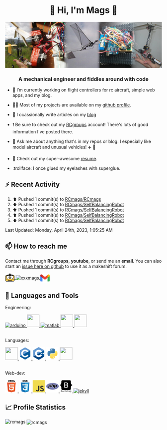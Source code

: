 <h1 align="center">👋 Hi, I'm Mags 👋</h1>
<p align="center">
<img src="banner.jpg">
</p>

<h3 align="center">A mechanical engineer and fiddles around with code</h3>

- 🔭 I’m currently working on flight controllers for rc aircraft, simple web apps, and my blog.

- 👨‍💻 Most of my projects are available on my [github profile](https://github.com/RCmags).

- 📝 I ocassionally write articles on my [blog](https://rcmags.github.io/)

- :heavy_exclamation_mark: Be sure to check out my [RCgroups](https://www.rcgroups.com/forums/member.php?u=189488) account! There's lots of good information I've posted there.

- 💬 Ask me about anything that's in my repos or blog. I especially like model aircraft and unusual vehicles! :airplane: :helicopter: 

- 📄 Check out my super-awesome [resume](https://cdn2.careeraddict.com/uploads/article/53133/13._20Simplicity_20is_20key.jpeg).

- :trollface: I once glued my eyelashes with superglue.

<!--
- 🌱 I’m currently learning how to be an adult.
- 🤝 I’m looking for help with life. Any suggestions?
-->

## :zap: Recent Activity
<!--RECENT_ACTIVITY:start-->
1. ⬆️ Pushed 1 commit(s) to [RCmags/RCmags](https://github.com/RCmags/RCmags)<br>
2. ⬆️ Pushed 1 commit(s) to [RCmags/SelfBalancingRobot](https://github.com/RCmags/SelfBalancingRobot)<br>
3. ⬆️ Pushed 1 commit(s) to [RCmags/SelfBalancingRobot](https://github.com/RCmags/SelfBalancingRobot)<br>
4. ⬆️ Pushed 1 commit(s) to [RCmags/SelfBalancingRobot](https://github.com/RCmags/SelfBalancingRobot)<br>
5. ⬆️ Pushed 1 commit(s) to [RCmags/SelfBalancingRobot](https://github.com/RCmags/SelfBalancingRobot)<br>
<!--RECENT_ACTIVITY:end-->
<!--RECENT_ACTIVITY:last_update-->
Last Updated: Monday, April 24th, 2023, 1:05:25 AM
<!--RECENT_ACTIVITY:last_update_end-->


## 📫 How to reach me

Contact me through __RCgroups__, __youtube__, or send me an __email__. You can also start an [issue here on github](https://github.com/RCmags/RCmags/issues) to use it as a makeshift forum. 

<div>
<a href="https://www.rcgroups.com/forums/member.php?u=189488">
<img align="center" src="https://github.com/RCmags/rcmags.github.io/blob/main/assets/icons/rcgroups.png" height="30" width="30" />
</a>
  
<a href="https://m.youtube.com/@XXXmags" target="blank">
<img align="center" src="https://raw.githubusercontent.com/rahuldkjain/github-profile-readme-generator/master/src/images/icons/Social/youtube.svg" alt="xxxmags" height="30" width="40" />
</a>

<a href="mailto:memoryofatrufestival@gmail.com">
<img align="center" src="https://github.com/RCmags/rcmags.github.io/blob/main/assets/icons/gmail.svg" height="30" width="30" />
</a>
</div>


## :wrench: Languages and Tools
<p align="left"> 

Engineering:  
<div>
<a href="https://www.arduino.cc/">
<img src="https://cdn.worldvectorlogo.com/logos/arduino-1.svg" alt="arduino" width="40" height="40"/>
</a>
  
<a href="https://www.solidworks.com/">
<img src="https://icon-library.com/images/solidworks-icon/solidworks-icon-25.jpg" height="40" width="40" />
</a>
  
<a href="https://www.mathworks.com/" target="_blank" rel="noreferrer">
<img src="https://upload.wikimedia.org/wikipedia/commons/2/21/Matlab_Logo.png" alt="matlab" width="40" height="40"/>
</a> 
  
<a href="https://jupyter.org/">
<img src="https://cdn.jsdelivr.net/gh/devicons/devicon/icons/jupyter/jupyter-original.svg" width="40" height="40"/>
</a>  

<a href="https://www.latex-project.org/">
<img src="https://cdn.jsdelivr.net/gh/devicons/devicon/icons/latex/latex-original.svg" width="40" height="40"/>
</a>
</div>
  
<br/>  
  
Languages:
<div>  
<a href="https://julialang.org/">
<img src="https://cdn.jsdelivr.net/gh/devicons/devicon/icons/julia/julia-original-wordmark.svg" width="40" height="40"/>
</a>

<a href="https://www.cprogramming.com/"> 
<img src="https://raw.githubusercontent.com/devicons/devicon/master/icons/c/c-original.svg" alt="c" width="40" height="40"/>
</a> 

<a href="https://www.w3schools.com/cpp/">
<img src="https://raw.githubusercontent.com/devicons/devicon/master/icons/cplusplus/cplusplus-original.svg" alt="cplusplus" width="40" height="40"/>
</a> 
 
<a href="https://www.python.org" target="_blank" rel="noreferrer">
<img src="https://raw.githubusercontent.com/devicons/devicon/master/icons/python/python-original.svg" alt="python" width="40" height="40"/>
</a> 

<a href="https://www.lua.org/">
<img src="https://cdn.jsdelivr.net/gh/devicons/devicon/icons/lua/lua-original-wordmark.svg" width="40" height="40"/>
</a>
</div>
  
<br/>
  
Web-dev:  
<div>
<a href="https://www.w3.org/html/">
<img src="https://raw.githubusercontent.com/devicons/devicon/master/icons/html5/html5-original-wordmark.svg" alt="html5" width="40" height="40"/>
</a> 
  
<a href="https://www.w3schools.com/css/">
<img src="https://raw.githubusercontent.com/devicons/devicon/master/icons/css3/css3-original-wordmark.svg" alt="css3" width="40" height="40"/>
</a>  
  
<a href="https://developer.mozilla.org/en-US/docs/Web/JavaScript">
<img src="https://raw.githubusercontent.com/devicons/devicon/master/icons/javascript/javascript-original.svg" alt="javascript" width="40" height="40"/> 
</a> 

<a href="https://www.php.net" target="_blank" rel="noreferrer">
<img src="https://raw.githubusercontent.com/devicons/devicon/master/icons/php/php-original.svg" alt="php" width="40" height="40"/>
</a>   
  
<a href="https://getbootstrap.com">
<img src="https://raw.githubusercontent.com/devicons/devicon/master/icons/bootstrap/bootstrap-plain-wordmark.svg" alt="bootstrap" width="40" height="40"/>
</a> 

<a href="https://jekyllrb.com/" target="_blank" rel="noreferrer">
<img src="https://www.vectorlogo.zone/logos/jekyllrb/jekyllrb-icon.svg" alt="jekyll" width="40" height="40"/>
</a> 
</div>
  
## :chart_with_upwards_trend: Profile Statistics
<p><img align="left" src="https://github-readme-stats.vercel.app/api/top-langs?username=rcmags&show_icons=true&locale=en&layout=compact" alt="rcmags" /></p>

<p>&nbsp;<img align="center" src="https://github-readme-stats.vercel.app/api?username=rcmags&show_icons=true&locale=en" alt="rcmags" /></p>


